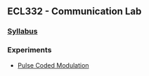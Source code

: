 ## ECL332 - Communication Lab
### [Syllabus](docs/ECL332-COMMLAB-SYLLABUS.pdf)
### Experiments
+ [Pulse Coded Modulation](docs/Exp1_PCM.pdf)
